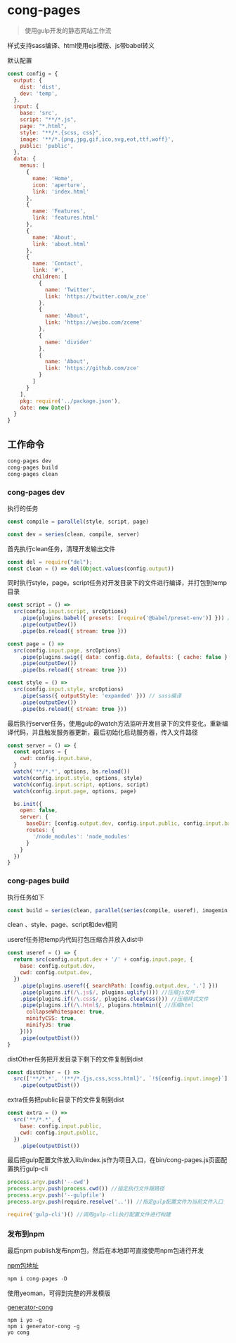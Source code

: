 # cong-pages

> 使用gulp开发的静态网站工作流

样式支持sass编译、html使用ejs模版、js带babel转义

默认配置

```javascript
const config = {
  output: {
    dist: 'dist',
    dev: 'temp',
  },
  input: {
    base: 'src',
    script: "**/*.js",
    page: "*.html",
    style: "**/*.{scss, css}",
    image: '**/*.{png,jpg,gif,ico,svg,eot,ttf,woff}',
    public: 'public',
  },
  data: {
    menus: [
      {
        name: 'Home',
        icon: 'aperture',
        link: 'index.html'
      },
      {
        name: 'Features',
        link: 'features.html'
      },
      {
        name: 'About',
        link: 'about.html'
      },
      {
        name: 'Contact',
        link: '#',
        children: [
          {
            name: 'Twitter',
            link: 'https://twitter.com/w_zce'
          },
          {
            name: 'About',
            link: 'https://weibo.com/zceme'
          },
          {
            name: 'divider'
          },
          {
            name: 'About',
            link: 'https://github.com/zce'
          }
        ]
      }
    ],
    pkg: require('../package.json'),
    date: new Date()
  }
}
```



## 工作命令

```javascript
cong-pages dev
cong-pages build
cong-pages clean
```



### cong-pages dev 

执行的任务

```javascript
const compile = parallel(style, script, page)

const dev = series(clean, compile, server)
```



首先执行clean任务，清理开发输出文件

```javascript
const del = require("del");
const clean = () => del(Object.values(config.output)) 
```

同时执行style，page，script任务对开发目录下的文件进行编译，并打包到temp目录

```javascript
const script = () =>
  src(config.input.script, srcOptions)
    .pipe(plugins.babel({ presets: [require('@babel/preset-env')] })) //babel转译es6代码
    .pipe(outputDev())
    .pipe(bs.reload({ stream: true }))

const page = () =>
  src(config.input.page, srcOptions)
    .pipe(plugins.swig({ data: config.data, defaults: { cache: false } })) //使用模版传入数据
    .pipe(outputDev())
    .pipe(bs.reload({ stream: true }))

const style = () =>
  src(config.input.style, srcOptions)
    .pipe(sass({ outputStyle: 'expanded' })) // sass编译
    .pipe(outputDev())
    .pipe(bs.reload({ stream: true }))
```

最后执行server任务，使用gulp的watch方法监听开发目录下的文件变化，重新编译代码，并且触发服务器更新，最后初始化启动服务器，传入文件路径

```javascript
const server = () => {
  const options = {
    cwd: config.input.base,
  }
  watch('**/*.*', options, bs.reload())
  watch(config.input.style, options, style)
  watch(config.input.script, options, script)
  watch(config.input.page, options, page)

  bs.init({
    open: false,
    server: {
      baseDir: [config.output.dev, config.input.public, config.input.base],
      routes: {
        '/node_modules': 'node_modules'
      }
    }
  })
}
```

### cong-pages build

执行任务如下

```javascript
const build = series(clean, parallel(series(compile, useref), imagemin, distOther, extra))
```

clean 、style、page、script和dev相同

useref任务把temp内代码打包压缩合并放入dist中

```javascript
const useref = () => {
  return src(config.output.dev + '/' + config.input.page, {
    base: config.output.dev,
    cwd: config.output.dev,
  })
    .pipe(plugins.useref({ searchPath: [config.output.dev, '.'] }))
    .pipe(plugins.if(/\.js$/, plugins.uglify())) //压缩js文件
    .pipe(plugins.if(/\.css$/, plugins.cleanCss())) //压缩样式文件
    .pipe(plugins.if(/\.html$/, plugins.htmlmin({ //压缩html
      collapseWhitespace: true,
      minifyCSS: true,
      minifyJS: true
    })))
    .pipe(outputDist())
}
```

distOther任务把开发目录下剩下的文件复制到dist

```javascript
const distOther = () =>
  src(['**/*.*', '!**/*.{js,css,scss,html}', `!${config.input.image}`], srcOptions)
    .pipe(outputDist())
```

extra任务把public目录下的文件复制到dist

```javascript
const extra = () =>
  src('**/*.*', {
    base: config.input.public,
    cwd: config.input.public,
  })
    .pipe(outputDist())
```

最后把gulp配置文件放入lib/index.js作为项目入口，在bin/cong-pages.js页面配置执行gulp-cli

```javascript
process.argv.push('--cwd')
process.argv.push(process.cwd()) //指定执行文件跟路径
process.argv.push('--gulpfile')
process.argv.push(require.resolve('..')) //指定gulp配置文件为当前文件入口

require('gulp-cli')() //调用gulp-cli执行配置文件进行构建
```

### 发布到npm

最后npm publish发布npm包，然后在本地即可直接使用npm包进行开发

[npm包地址](https://www.npmjs.com/package/cong-pages)

```javascript
npm i cong-pages -D
```

使用yeoman，可得到完整的开发模版

[generator-cong](https://www.npmjs.com/package/generator-cong)

```
npm i yo -g
npm i generator-cong -g
yo cong
```

